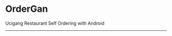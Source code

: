 # OrderGan
Ucigang Restaurant Self Ordering with Android

-----------------------------------------------------
